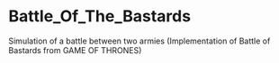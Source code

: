 # Battle_Of_The_Bastards
Simulation of a battle between two armies (Implementation of Battle of Bastards from GAME OF THRONES)
